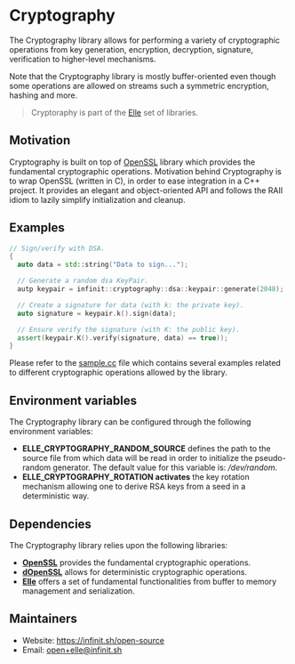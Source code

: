 # Cryptography

The Cryptography library allows for performing a variety of cryptographic
operations from key generation, encryption, decryption, signature, verification
to higher-level mechanisms.

Note that the Cryptography library is mostly buffer-oriented even though some
operations are allowed on streams such a symmetric encryption, hashing and more.

> Cryptoraphy is part of the [Elle](https://github.com/infinit/elle) set of
libraries.

## Motivation

Cryptography is built on top of [OpenSSL](http://www.openssl.org) library which
provides the fundamental cryptographic operations.
Motivation behind Cryptography is to wrap OpenSSL (written in C), in order to
ease integration in a C++ project. It provides an elegant and object-oriented
API and follows the RAII idiom to lazily simplify initialization and cleanup.

## Examples

```cpp
// Sign/verify with DSA.
{
  auto data = std::string("Data to sign...");

  // Generate a random dsa KeyPair.
  autp keypair = infinit::cryptography::dsa::keypair::generate(2048);

  // Create a signature for data (with k: the private key).
  auto signature = keypair.k().sign(data);

  // Ensure verify the signature (with K: the public key).
  assert(keypair.K().verify(signature, data) == true));
}
```
Please refer to the [sample.cc](examples/samples/sample.cc) file which contains
several examples related to different cryptographic operations allowed by the
library.

## Environment variables

The Cryptography library can be configured through the following environment
variables:

* **ELLE_CRYPTOGRAPHY_RANDOM_SOURCE** defines the path to the source file
from which data will be read in order to initialize the pseudo-random generator.
The default value for this variable is: _/dev/random_.
* **ELLE_CRYPTOGRAPHY_ROTATION activates** the key rotation mechanism
allowing one to derive RSA keys from a seed in a deterministic way.

## Dependencies

The Cryptography library relies upon the following libraries:

 * [**OpenSSL**](http://www.openssl.org) provides the fundamental cryptographic
 operations.
 * [**dOpenSSL**](http://open.infinit.io/dopenssl) allows for deterministic
 cryptographic operations.
 * [**Elle**](http://open.infinit.io/elle) offers a set of fundamental
 functionalities from buffer to memory management and serialization.

## Maintainers

 * Website: https://infinit.sh/open-source
 * Email: open+elle@infinit.sh
